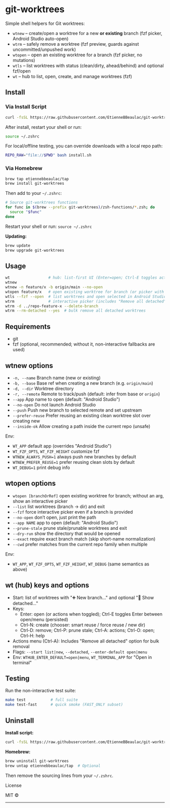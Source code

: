 # git-worktrees

Simple shell helpers for Git worktrees:

- `wtnew` – create/open a worktree for a new **or existing** branch (fzf picker, Android Studio auto-open)
- `wtrm`  – safely remove a worktree (fzf preview, guards against uncommitted/unpushed work)
- `wtopen` – open an existing worktree for a branch (fzf picker, no mutations)
- `wtls` – list worktrees with status (clean/dirty, ahead/behind) and optional fzf/open
- `wt`    – hub to list, open, create, and manage worktrees (fzf)

## Install

### Via Install Script

```bash
curl -fsSL https://raw.githubusercontent.com/EtienneBBeaulac/git-worktrees/main/install.sh | bash
```

After install, restart your shell or run:

```bash
source ~/.zshrc
```

For local/offline testing, you can override downloads with a local repo path:

```bash
REPO_RAW="file://$PWD" bash install.sh
```

### Via Homebrew

```bash
brew tap etiennebbeaulac/tap
brew install git-worktrees
```

Then add to your `~/.zshrc`:

```bash
# Source git-worktrees functions
for func in $(brew --prefix git-worktrees)/zsh-functions/*.zsh; do
  source "$func"
done
```

Restart your shell or run: `source ~/.zshrc`

**Updating:**
```bash
brew update
brew upgrade git-worktrees
```

## Usage
```bash
wt                 # hub: list-first UI (Enter=open; Ctrl-E toggles actions)
wtnew
wtnew -n feature/x -b origin/main --no-open
wtopen feature/x   # open existing worktree for branch (or picker with no args)
wtls --fzf --open  # list worktrees and open selected in Android Studio
wtrm               # interactive picker (includes "Remove all detached" option)
wtrm -d ../repo-feature-x --delete-branch
wtrm --rm-detached --yes  # bulk remove all detached worktrees
```

## Requirements

- git
- fzf (optional, recommended; without it, non-interactive fallbacks are used)

## wtnew options

- `-n, --name` Branch name (new or existing)
- `-b, --base` Base ref when creating a new branch (e.g. `origin/main`)
- `-d, --dir` Worktree directory
- `-r, --remote` Remote to track/push (default: infer from base or `origin`)
- `--app` App name to open (default: "Android Studio")
- `--no-open` Do not launch Android Studio
- `--push` Push new branch to selected remote and set upstream
- `--prefer-reuse` Prefer reusing an existing clean worktree slot over creating new
- `--inside-ok` Allow creating a path inside the current repo (unsafe)

Env:
- `WT_APP` default app (overrides "Android Studio")
- `WT_FZF_OPTS`, `WT_FZF_HEIGHT` customize fzf
- `WTNEW_ALWAYS_PUSH=1` always push new branches by default
- `WTNEW_PREFER_REUSE=1` prefer reusing clean slots by default
- `WT_DEBUG=1` print debug info

## wtopen options

- `wtopen [branchOrRef]` open existing worktree for branch; without an arg, show an interactive picker
- `--list` list worktrees (branch → dir) and exit
- `--fzf` force interactive picker even if a branch is provided
- `--no-open` don’t open, just print the path
- `--app NAME` app to open (default: "Android Studio")
- `--prune-stale` prune stale/prunable worktrees and exit
- `--dry-run` show the directory that would be opened
- `--exact` require exact branch match (skip short-name normalization)
- `--cwd` prefer matches from the current repo family when multiple

Env:
- `WT_APP`, `WT_FZF_OPTS`, `WT_FZF_HEIGHT`, `WT_DEBUG` (same semantics as above)

## wt (hub) keys and options

- Start: list of worktrees with "➕ New branch…" and optional "🧵 Show detached…"
- Keys:
  - Enter: open (or actions when toggled); Ctrl-E toggles Enter between open/menu (persisted)
  - Ctrl-N: create (chooser: smart reuse / force reuse / new dir)
  - Ctrl-D: remove; Ctrl-P: prune stale; Ctrl-A: actions; Ctrl-O: open; Ctrl-H: help
- Actions menu (Ctrl-A): Includes "Remove all detached" option for bulk removal
- Flags: `--start list|new`, `--detached`, `--enter-default open|menu`
- Env: `WTHUB_ENTER_DEFAULT=open|menu`, `WT_TERMINAL_APP` for "Open in terminal"

## Testing

Run the non-interactive test suite:

```bash
make test           # full suite
make test-fast      # quick smoke (FAST_ONLY subset)
```

## Uninstall

**Install script:**
```bash
curl -fsSL https://raw.githubusercontent.com/EtienneBBeaulac/git-worktrees/main/uninstall.sh | bash
```

**Homebrew:**
```bash
brew uninstall git-worktrees
brew untap etiennebbeaulac/tap  # Optional
```

Then remove the sourcing lines from your `~/.zshrc`.

License

MIT ©  

---
